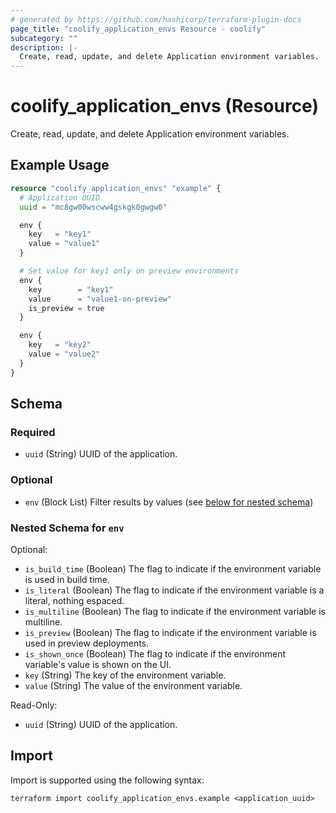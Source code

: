```yaml
---
# generated by https://github.com/hashicorp/terraform-plugin-docs
page_title: "coolify_application_envs Resource - coolify"
subcategory: ""
description: |-
  Create, read, update, and delete Application environment variables.
---
```


# coolify_application_envs (Resource)

Create, read, update, and delete Application environment variables.

## Example Usage

```terraform
resource "coolify_application_envs" "example" {
  # Application UUID
  uuid = "mc8gw00wscww4gskgk0gwgw0"

  env {
    key   = "key1"
    value = "value1"
  }

  # Set value for key1 only on preview environments
  env {
    key        = "key1"
    value      = "value1-on-preview"
    is_preview = true
  }

  env {
    key   = "key2"
    value = "value2"
  }
}
```

<!-- schema generated by tfplugindocs -->
## Schema

### Required

- `uuid` (String) UUID of the application.

### Optional

- `env` (Block List) Filter results by values (see [below for nested schema](#nestedblock--env))

<a id="nestedblock--env"></a>
### Nested Schema for `env`

Optional:

- `is_build_time` (Boolean) The flag to indicate if the environment variable is used in build time.
- `is_literal` (Boolean) The flag to indicate if the environment variable is a literal, nothing espaced.
- `is_multiline` (Boolean) The flag to indicate if the environment variable is multiline.
- `is_preview` (Boolean) The flag to indicate if the environment variable is used in preview deployments.
- `is_shown_once` (Boolean) The flag to indicate if the environment variable's value is shown on the UI.
- `key` (String) The key of the environment variable.
- `value` (String) The value of the environment variable.

Read-Only:

- `uuid` (String) UUID of the application.

## Import

Import is supported using the following syntax:

```shell
terraform import coolify_application_envs.example <application_uuid>
```
